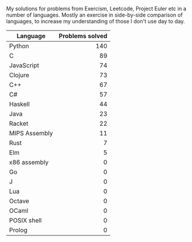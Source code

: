 
My solutions for problems from Exercism, Leetcode, Project Euler etc in a
number of languages. Mostly an exercise in side-by-side comparison of languages,
to increase my understanding of those I don't use day to day.

| Language | Problems solved |
| --- | --: |
| Python | 140 |
| C | 89 |
| JavaScript | 74 |
| Clojure | 73 |
| C++ | 67 |
| C# | 57 |
| Haskell | 44 |
| Java | 23 |
| Racket | 22 |
| MIPS Assembly | 11 |
| Rust | 7 |
| Elm | 5 |
| x86 assembly | 0 |
| Go | 0 |
| J | 0 |
| Lua | 0 |
| Octave | 0 |
| OCaml | 0 |
| POSIX shell | 0 |
| Prolog | 0 |

